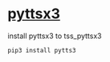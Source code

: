 # [pyttsx3](https://pypi.org/project/pyttsx3/)

install pyttsx3 to tss_pyttsx3

```bash
pip3 install pytts3
```
